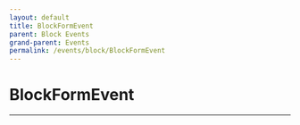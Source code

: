 ```yaml
---
layout: default
title: BlockFormEvent
parent: Block Events
grand-parent: Events
permalink: /events/block/BlockFormEvent
---
```


# BlockFormEvent

---
